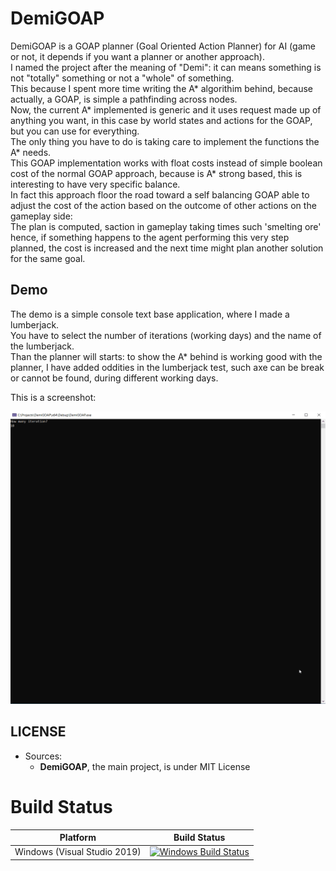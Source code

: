 # DemiGOAP

DemiGOAP is a GOAP planner (Goal Oriented Action Planner) for AI (game or not, it depends if you want a planner or another approach).<br/>
I named the project after the meaning of "Demi": it can means something is not "totally" something or not a "whole" of something.<br/>
This because I spent more time writing the A* algorithim behind, because actually, a GOAP, is simple a pathfinding across nodes.<br/>
Now, the current A* implemented is generic and it uses request made up of anything you want, in this case by world states and actions for the GOAP, but you can use for everything.<br/>
The only thing you have to do is taking care to implement the functions the A* needs.<br/>
This GOAP implementation works with float costs instead of simple boolean cost of the normal GOAP approach, because is A* strong based, this is interesting to have very specific balance.<br/>
In fact this approach floor the road toward a self balancing GOAP able to adjust the cost of the action based on the outcome of other actions on the gameplay side:<br/>
The plan is computed, saction in gameplay taking times such 'smelting ore' hence, if something happens to the agent performing this very step planned, the cost is increased and the next time might plan another solution for the same goal.<br/>


## Demo

The demo is a simple console text base application, where I made a lumberjack.<br/>
You have to select the number of iterations (working days) and the name of the lumberjack.<br/>
Than the planner will starts: to show the A* behind is working good with the planner, I have added oddities in the lumberjack test, such axe can be break or cannot be found, during different working days.<br/>

This is a screenshot:

![DemiGOAP Sample](./Screenshots/DemiGOAPSample.gif)

## LICENSE

- Sources:
	- **DemiGOAP**, the main project, is under MIT License


# Build Status

| Platform | Build Status |
|:--------:|:------------:|
| Windows (Visual Studio 2019) | [![Windows Build Status](https://ci.appveyor.com/api/projects/status/github/kabalmcblade/demigoap?branch=master&svg=true)](https://ci.appveyor.com/project/kabalmcblade/demigoap) |
